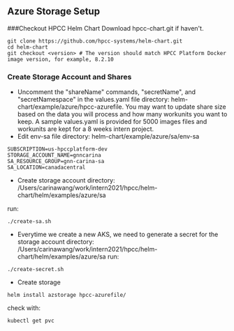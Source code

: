 ## Azure Storage Setup
###Checkout HPCC Helm Chart
Download hpcc-chart.git if haven't.
```code
git clone https://github.com/hpcc-systems/helm-chart.git
cd helm-chart
git checkout <version> # The version should match HPCC Platform Docker image version, for example, 8.2.10

```

### Create Storage Account and Shares
- Uncomment the "shareName" commands, "secretName", and "secretNamespace" in the values.yaml file directory: helm-chart/example/azure/hpcc-azurefile. You may want to update share size based on the data you will process and how many workunits you want to keep. A sample values.yaml is provided for 5000 images files and workunits are kept for a 8 weeks intern project. 
- Edit env-sa
file directory: helm-chart/example/azure/sa/env-sa

```code
SUBSCRIPTION=us-hpccplatform-dev
STORAGE_ACCOUNT_NAME=gnncarina
SA_RESOURCE_GROUP=gnn-carina-sa
SA_LOCATION=canadacentral
```

- Create storage account
directory: /Users/carinawang/work/intern2021/hpcc/helm-chart/helm/examples/azure/sa

run:
```code
./create-sa.sh
```

- Everytime we create a new AKS, we need to generate a secret for the storage account
directory: /Users/carinawang/work/intern2021/hpcc/helm-chart/helm/examples/azure/sa
run: 
```code
./create-secret.sh
```
- Create storage
```code
helm install azstorage hpcc-azurefile/
```

check with:
```code
kubectl get pvc
``` 
